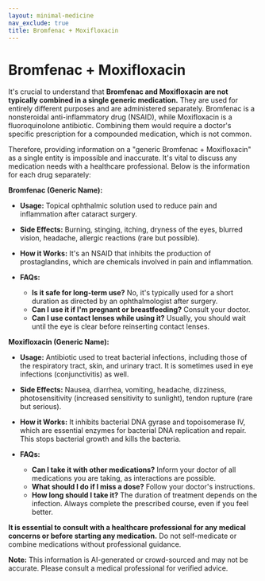 ```yaml
---
layout: minimal-medicine
nav_exclude: true
title: Bromfenac + Moxifloxacin
---
```


# Bromfenac + Moxifloxacin

It's crucial to understand that **Bromfenac and Moxifloxacin are not typically combined in a single generic medication.**  They are used for entirely different purposes and are administered separately.  Bromfenac is a nonsteroidal anti-inflammatory drug (NSAID), while Moxifloxacin is a fluoroquinolone antibiotic. Combining them would require a doctor's specific prescription for a compounded medication, which is not common.


Therefore, providing information on a "generic Bromfenac + Moxifloxacin" as a single entity is impossible and inaccurate.  It's vital to discuss any medication needs with a healthcare professional.  Below is the information for each drug separately:


**Bromfenac (Generic Name):**

* **Usage:**  Topical ophthalmic solution used to reduce pain and inflammation after cataract surgery.

* **Side Effects:** Burning, stinging, itching, dryness of the eyes, blurred vision, headache, allergic reactions (rare but possible).

* **How it Works:**  It's an NSAID that inhibits the production of prostaglandins, which are chemicals involved in pain and inflammation.

* **FAQs:**
    * **Is it safe for long-term use?**  No, it's typically used for a short duration as directed by an ophthalmologist after surgery.
    * **Can I use it if I'm pregnant or breastfeeding?**  Consult your doctor.
    * **Can I use contact lenses while using it?**  Usually, you should wait until the eye is clear before reinserting contact lenses.



**Moxifloxacin (Generic Name):**

* **Usage:**  Antibiotic used to treat bacterial infections, including those of the respiratory tract, skin, and urinary tract.  It is sometimes used in eye infections (conjunctivitis) as well.

* **Side Effects:** Nausea, diarrhea, vomiting, headache, dizziness, photosensitivity (increased sensitivity to sunlight), tendon rupture (rare but serious).

* **How it Works:**  It inhibits bacterial DNA gyrase and topoisomerase IV, which are essential enzymes for bacterial DNA replication and repair. This stops bacterial growth and kills the bacteria.

* **FAQs:**
    * **Can I take it with other medications?**  Inform your doctor of all medications you are taking, as interactions are possible.
    * **What should I do if I miss a dose?**  Follow your doctor's instructions.
    * **How long should I take it?**  The duration of treatment depends on the infection.  Always complete the prescribed course, even if you feel better.


**It is essential to consult with a healthcare professional for any medical concerns or before starting any medication.**  Do not self-medicate or combine medications without professional guidance.


**Note:** This information is AI-generated or crowd-sourced and may not be accurate. Please consult a medical professional for verified advice.